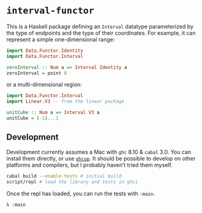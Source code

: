 # `interval-functor`

This is a Haskell package defining an `Interval` datatype parameterized by the type of endpoints and the type of their coordinates. For example, it can represent a simple one-dimensional range:

```haskell
import Data.Functor.Identity
import Data.Functor.Interval

zeroInterval :: Num a => Interval Identity a
zeroInterval = point 0
```

or a multi-dimensional region:

```haskell
import Data.Functor.Interval
import Linear.V3 -- from the linear package

unitCube :: Num a => Interval V3 a
unitCube = (-1)...1
```


## Development

Development currently assumes a Mac with `ghc` 8.10 & `cabal` 3.0. You can install them directly, or use [`ghcup`](https://www.haskell.org/ghcup/). It should be possible to develop on other platforms and compilers, but I probably haven’t tried them myself.

```bash
cabal build --enable-tests # initial build
script/repl # load the library and tests in ghci
```

Once the repl has loaded, you can run the tests with `:main`.

```
λ :main
```
